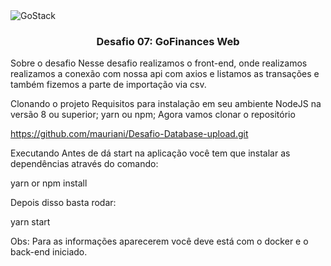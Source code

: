 <img alt="GoStack" src="https://storage.googleapis.com/golden-wind/bootcamp-gostack/header-desafios.png" />

<h3 align="center">
  Desafio 07: GoFinances Web
</h3>

Sobre o desafio
Nesse desafio realizamos o front-end, onde realizamos realizamos a conexão com nossa api com axios e listamos as transações e também fizemos a parte de importação via csv.

Clonando o projeto
Requisitos para instalação em seu ambiente
 NodeJS na versão 8 ou superior;
 yarn ou npm;
Agora vamos clonar o repositório

https://github.com/mauriani/Desafio-Database-upload.git

Executando
Antes de dá start na aplicação você tem que instalar as dependências através do comando:

yarn
or
npm install

Depois disso basta rodar:

yarn start


Obs: Para as informações aparecerem você deve está com o docker e o back-end iniciado.
